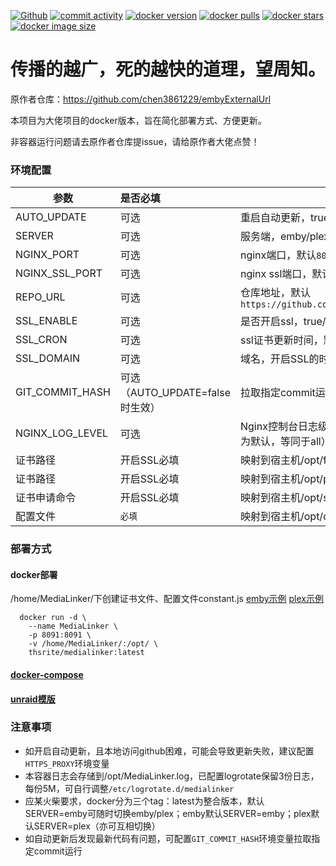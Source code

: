 [![Github][Github-image]][Github-url]
[![commit activity][commit-activity-image]][commit-activity-url]
[![docker version][docker-version-image]][docker-version-url]
[![docker pulls][docker-pulls-image]][docker-pulls-url]
[![docker stars][docker-stars-image]][docker-stars-url]
[![docker image size][docker-image-size-image]][docker-image-size-url]

# 传播的越广，死的越快的道理，望周知。

[Github-image]: https://img.shields.io/static/v1?label=Github&message=MediaLinker&color=brightgreen
[Github-url]: https://github.com/thsrite/MediaLinker
[commit-activity-image]: https://img.shields.io/github/commit-activity/m/thsrite/MediaLinker
[commit-activity-url]: https://github.com/thsrite/MediaLinker
[docker-version-image]: https://img.shields.io/docker/v/thsrite/medialinker?style=flat
[docker-version-url]: https://hub.docker.com/r/thsrite/medialinker/tags?page=1&ordering=last_updated
[docker-pulls-image]: https://img.shields.io/docker/pulls/thsrite/medialinker?style=flat
[docker-pulls-url]: https://hub.docker.com/r/thsrite/medialinker
[docker-stars-image]: https://img.shields.io/docker/stars/thsrite/medialinker?style=flat
[docker-stars-url]: https://hub.docker.com/r/thsrite/medialinker
[docker-image-size-image]: https://img.shields.io/docker/image-size/thsrite/medialinker?style=flat
[docker-image-size-url]: https://hub.docker.com/r/thsrite/medialinker

原作者仓库：https://github.com/chen3861229/embyExternalUrl 

本项目为大佬项目的docker版本，旨在简化部署方式、方便更新。

非容器运行问题请去原作者仓库提issue，请给原作者大佬点赞！

### 环境配置
| 参数              | 是否必填                     | 说明                                                                                                 |
|-----------------|:-------------------------|----------------------------------------------------------------------------------------------------|
| AUTO_UPDATE     | 可选                       | 重启自动更新，true/false，默认`false`                                                                        |
| SERVER          | 可选                       | 服务端，emby/plex，默认`emby`                                                                             |
| NGINX_PORT      | 可选                       | nginx端口，默认`8091`                                                                                   |
| NGINX_SSL_PORT  | 可选                       | nginx ssl端口，默认`8095`                                                                               |
| REPO_URL        | 可选                       | 仓库地址，默认`https://github.com/chen3861229/embyExternalUrl`                                            |
| SSL_ENABLE      | 可选                       | 是否开启ssl，true/false，默认`false`                                                                       |
| SSL_CRON        | 可选                       | ssl证书更新时间，默认每2小时执行一次                                                                               |
| SSL_DOMAIN      | 可选                       | 域名，开启SSL的时候必填                                                                                      |
| GIT_COMMIT_HASH | 可选（AUTO_UPDATE=false时生效） | 拉取指定commit运行                                                                                       |
| NGINX_LOG_LEVEL | 可选                       | Nginx控制台日志级别，error/access/all或者空（空为默认，等同于all）                                                      |
| 证书路径            | 开启SSL必填                  | 映射到宿主机/opt/fullchain.pem                                                                           |
| 证书路径            | 开启SSL必填                  | 映射到宿主机/opt/privkey.pem                                                                             |
| 证书申请命令          | 开启SSL必填                  | 映射到宿主机/opt/ssl [ssl示例](config%2Fssl)                                                               |
| 配置文件            | `必填`                     | 映射到宿主机/opt/constant.js [emby示例](config%2Femby%2Fconstant.js) [plex示例](config%2Fplex%2Fconstant.js) |

### 部署方式

#### docker部署
/home/MediaLinker/下创建证书文件、配置文件constant.js [emby示例](config%2Femby%2Fconstant.js) [plex示例](config%2Fplex%2Fconstant.js)

```
  docker run -d \
    --name MediaLinker \
    -p 8091:8091 \
    -v /home/MediaLinker/:/opt/ \
    thsrite/medialinker:latest
```

#### [docker-compose](deploy/docker-compose.yml)

#### [unraid模版](deploy/my-MediaLinker.xml)

### 注意事项

- 如开启自动更新，且本地访问github困难，可能会导致更新失败，建议配置`HTTPS_PROXY`环境变量
- 本容器日志会存储到/opt/MediaLinker.log，已配置logrotate保留3份日志，每份5M，可自行调整`/etc/logrotate.d/medialinker`
- 应某火柴要求，docker分为三个tag：latest为整合版本，默认SERVER=emby可随时切换emby/plex；emby默认SERVER=emby；plex默认SERVER=plex（亦可互相切换）
- 如自动更新后发现最新代码有问题，可配置`GIT_COMMIT_HASH`环境变量拉取指定commit运行
